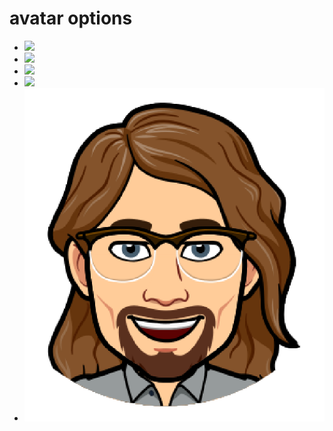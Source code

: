 # avatar options

* ![](bishop-avatar-small.jpg)
* ![](dayne-avatar-bw_posterized-sm.png)
* ![](dayne-avatar-bw_posterized.png)
* ![](dayne-avatar-simple.png)
* ![](bitmoji-avatar.png)
